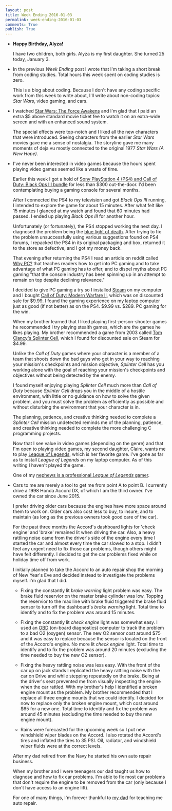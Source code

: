 ```yaml
---
layout: post
title: Week Ending 2016-01-03  
permalink: week-ending-2016-01-03
comments: True
publish: True
---
```


* **Happy Birthday, Alyza!** 

    I have two children, both girls. Alyza is my first daughter. She turned 25 today, January 3.

* In the previous *Week Ending* post I wrote that I'm taking a short break from coding studies. Total hours this week spent on coding studies is zero. 

    This is a blog about coding. Because I don't have any coding specific work from this week to write about, I'll write about non-coding topics: *Star Wars*, video gaming, and cars.  

* I watched [Star Wars: The Force Awakens](http://www.imdb.com/title/tt2488496) and I'm glad that I paid an extra $5 above standard movie ticket fee to watch it on an extra-wide screen and with an enhanced sound system. 

    The special effects were top-notch and I liked all the new characters that were introduced. Seeing characters from the earlier *Star Wars* movies gave me a sense of nostalgia. The storyline gave me many moments of deja vu mostly connected to the original 1977 *Star Wars (A New Hope)*. 

* I've never been interested in video games because the hours spent playing video games seemed like a waste of time. 

    Earlier this week I got a hold of [Sony PlayStation 4 (PS4) and Call of Duty: Black Ops III bundle](http://www.amazon.com/gp/product/B018V3ISJ2/ref=as_li_qf_sp_asin_il_tl?ie=UTF8&camp=1789&creative=9325&creativeASIN=B018V3ISJ2&linkCode=as2&tag=6767151-20&linkId=WJ2KM62EINL6GV5M) for less than $300 out-the-door. I'd been contemplating buying a gaming console for several months. 

    After I connected the PS4 to my television and got *Black Ops III* running, I intended to explore the game for about 15 minutes. After what felt like 15 minutes I glanced at my watch and found that 60 minutes had passed. I ended up playing *Black Ops III* for another hour.

    Unfortunately (or fortunately), the PS4 stopped working the next day. I diagnosed the problem being the [blue light of death](http://www.ign.com/wikis/playstation-4/PS4_Blue_Light_Problem). After trying to fix the problem unsuccessfully using various suggestions found on PS4 forums, I repacked the PS4 in its original packaging and box, returned it to the store as defective, and I got my money back.

    That evening after returning the PS4 I read an article on reddit called [Why PC?](https://www.reddit.com/r/pcmasterrace/wiki/guide) that teaches readers how to get into PC gaming and to take advantage of what PC gaming has to offer, and to dispel myths about PC gaming "that the console industry has been spinning up in an attempt to remain on top despite declining relevance."

    I decided to give PC gaming a try so I installed [Steam](http://store.steampowered.com) on my computer and I bought [Call of Duty: Modern Warfare II](http://www.amazon.com/gp/product/B00269QLJ2/ref=as_li_qf_sp_asin_il_tl?ie=UTF8&camp=1789&creative=9325&creativeASIN=B00269QLJ2&linkCode=as2&tag=6767151-20&linkId=ENAMWOPBJ4YZR43E), which was on discounted sale for $9.99. I found the gaming experience on my laptop computer just as good (if not better) as on the PS4. $9.99 vs. $289. PC gaming for the win.

    When my brother learned that I liked playing first-person-shooter games he recommended I try playing stealth games, which are the games he likes playing. My brother recommended a game from 2003 called [Tom Clancy's Splinter Cell](http://www.amazon.com/gp/product/B00IBKFEES/ref=as_li_qf_sp_asin_il_tl?ie=UTF8&camp=1789&creative=9325&creativeASIN=B00IBKFEES&linkCode=as2&tag=6767151-20&linkId=X3UEWXH3G56LLDP6), which I found for discounted sale on Steam for $4.99.

    Unlike the *Call of Duty* games where your character is a member of a team that shoots down the bad guys who get in your way to reaching your mission's checkpoints and mission objective, *Splinter Cell* has you working alone with the goal of reaching your mission's checkpoints and objectives without being detected by the enemy. 

    I found myself enjoying playing *Splinter Cell* much more than *Call of Duty* because *Splinter Cell* drops you in the middle of a hostile environment, with little or no guidance on how to solve the given problem, and you must solve the problem as efficiently as possible and without disturbing the environment that your character is in.

    The planning, patience, and creative thinking needed to complete a *Splinter Cell* mission undetected reminds me of the planning, patience, and creative thinking needed to complete the more challenging C programming projects. 

    Now that I see value in video games (depending on the genre) and that I'm open to playing video games, my second daughter, Claire, wants me to play [League of Legends](http://na.leagueoflegends.com), which is her favorite game. I've gone as far as to install *League of Legends* on my laptop computer. As of this writing I haven't played the game.

    One of my [nephews is a professional *League of Legends* gamer](http://lol.esportspedia.com/wiki/Rhux).

* Cars to me are merely a tool to get me from point A to point B. I currently drive a 1998 Honda Accord DX, of which I am the third owner. I've owned the car since June 2015. 

    I prefer driving older cars because the engines have more space around them to work on. Older cars also cost less to buy, to insure, and to maintain (as long as the previous owners took good care of the car).

    For the past three months the Accord's dashboard lights for 'check engine' and 'brake' remained lit when driving the car. Also, a heavy rattling noise came from the driver's side of the engine every time I started the car and almost every time the car slowed to a stop. I didn't feel any urgent need to fix those car problems, though others might have felt differently. I decided to get the car problems fixed while on holiday time off from work.

    I initially planned to take the Accord to an auto repair shop the morning of New Year's Eve and decided instead to investigate the problems myself. I'm glad that I did.

    * Fixing the constantly lit *brake warning* light problem was easy. The brake fluid reservior on the master brake cylinder was low. Topping the reservior to the max line with brake fluid triggered the brake fluid sensor to turn off the dashboard's *brake warning* light. Total time to identify and to fix the problem was around 15 minutes. 

    * Fixing the constantly lit *check engine* light was somewhat easy. I used an [OBD](http://www.cnet.com/news/a-brief-intro-to-obd-ii-technology) (on-board diagnostics) computer to track the problem to a bad O2 (oxygen) sensor. The new O2 sensor cost around $75 and it was easy to replace because the sensor is located on the front of the Accord's engine. No more lit *check engine* light. Total time to identify and to fix the problem was around 20 minutes (excluding the time needed to buy the new O2 sensor).

    * Fixing the heavy rattling noise was less easy. With the front of the car up on jack stands I replicated the heavy rattling noise with the car on Drive and while stepping repeatedly on the brake. Being at the driver's seat prevented me from visually inspecting the engine when the car rattled. With my brother's help I identified a broken engine mount as the problem. My brother recommended that I replace all three engine mounts that we could identify. I decided for now to replace only the broken engine mount, which cost around $65 for a new one. Total time to identify and fix the problem was around 45 minutes (excluding the time needed to buy the new engine mount).

    * Rains were forecasted for the upcoming week so I put new windshield wiper blades on the Accord. I also rotated the Accord's tires and inflated the tires to 35 PSI. Oil, radiator, and windshield wiper fluids were at the correct levels.   

    After my dad retired from the Navy he started his own auto repair business. 

    When my brother and I were teenagers our dad taught us how to diagnose and how to fix car problems. I'm able to fix most car problems that don't require the engine to be removed from the car (only because I don't have access to an engine lift). 

    For one of many things, I'm forever thankful to [my dad](http://obits.dignitymemorial.com/dignity-memorial/obituary.aspx?n=Feliciano+%22Chano%22-Santos&lc=4619&pid=173189675&mid=6199203) for teaching me auto repair.
